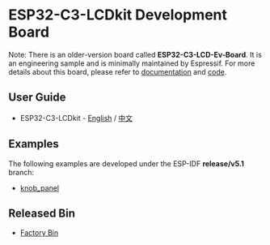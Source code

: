 # ESP32-C3-LCDkit Development Board

Note: There is an older-version board called **ESP32-C3-LCD-Ev-Board**. It is an engineering sample and is minimally maintained by Espressif. For more details about this board, please refer to [documentation](https://docs.espressif.com/projects/esp-dev-kits/en/latest/esp32c3/esp32-c3-lcdkit/user_guide_c3_lcd_ev_board.html) and [code](https://github.com/espressif/esp-dev-kits/tree/0f07e6f2993c3069a3f4d2fbf711ddea144546ad/esp32-c3-lcd-ev-board).

## User Guide

* ESP32-C3-LCDkit - [English](https://docs.espressif.com/projects/esp-dev-kits/en/latest/esp32c3/esp32-c3-lcdkit/user_guide.html) / [中文](https://docs.espressif.com/projects/esp-dev-kits/zh_CN/latest/esp32c3/esp32-c3-lcdkit/user_guide.html)

## Examples

The following examples are developed under the ESP-IDF **release/v5.1** branch:

* [knob_panel](./examples/knob_panel/)

## Released Bin

* [Factory Bin](./factory/)

